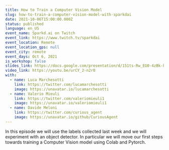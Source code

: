 ```yaml
---
title: How to Train a Computer Vision Model
slug: how-to-train-a-computer-vision-model-with-sparkdai
date: 2021-10-06T15:00:00.000Z
status: published
language: en_US
event_name: Sparkd.ai on Twitch
event_link: https://www.twitch.tv/sparkdai
event_location: Remote
event_location_gps: null
event_city: remote
event_days: Oct 6, 2021
is_workshop: false
slides_link: https://docs.google.com/presentation/d/151ts-Rw_EG0-4zBk-kGRniX2ImoCga8y28Qtayj78YI/edit?usp=sharing
video_link: https://youtu.be/urCY_2-n2r0
with:
  - name: Luca Marchesotti
    link: https://twitter.com/lucamarchesotti
    image: https://unavatar.io/lucamarchesotti
  - name: Valerio Mieuli
    link: https://twitter.com/valeriomieuli1
    image: https://unavatar.io/valeriomieuli1
  - name: Davide Meloni
    link: https://twitter.com/curious_agent
    image: https://unavatar.io/github/CuriousAgent
---
```


In this episode we will use the labels collected last week and we will experiment with an object detector. In particular we will move our first steps towards training a Computer Vision model using Colab and Pytorch.
